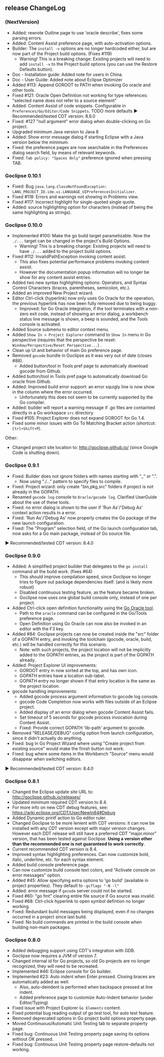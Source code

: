 ## release ChangeLog

### (NextVersion)
 * Added: rewrote Outline page to use 'oracle describe', fixes some parsing errors.
 * Added: Content Assist preference page, with auto-activation options.
 * Builder: The `install -v` options are no longer hardcoded either, but are now part of the Project build options. (Fixes #119)
   * Warning! This is a breaking change: Existing projects will need to add `install -v` to the Project build options (you can use the Restore Defaults button).
 * Doc - Installation guide: Added note for users in China.
 * Doc - User Guide: Added note about Eclipse Optimizer
 * Added #113: Append GOROOT to PATH when invoking Go oracle and other tools.
 * Fixed #121: Oracle Open Definition not working for type references: "selected name does not refer to a source element"
 * Added: Content Assist of code snippets. Configurable in `Preferences/Go/Editor/Code Snippets`. TODO more defaults
  ▶ Recommended/tested CDT version: 8.6.0
 * Fixed: #127 "null argument" error dialog when double-clicking on Go project.
 * Upgraded minimum Java version to Java 8
  * Added: Show error message dialog if starting Eclipse with a Java version below the minimum.
 * Fixed: the preference pages are now searchable in the Preferences dialog search field, by means of relevant keywords.
 * Fixed: `Tab policy: "Spaces Only"` preference ignored when pressing TAB.


### Goclipse 0.10.1
 * Fixed: Bug `java.lang.ClassNotFoundException: LANG_PROJECT_ID.ide.ui.LANGUAGE_UIPreferencesInitializer`.
 * Fixed #118: Errors and warnings not showing in Problems view.
 * Fixed #117: Incorrect highlight for single-quoted single quote.
 * Added: source highlighting option for characters (instead of being the same highlighting as strings).

### Goclipse 0.10.0
 * Implemented #100: Make the go build target parametizable. Now the `./...` target can be changed in the project's Build Options.
   * Warning! This is a breaking change: Existing projects will need to have `./...` added to the project build options.
 * Fixed #112: InvalidPathException invoking content assist. 
   * This also fixes potential performance problems invoking content assist.
   * However the documentation popup information will no longer be show for any content assist entries.
 * Added two new syntax highlighting options: Operators, and Syntax Control Characters (braces, parentheses, semicolon, etc.).
 * Added an improved New Project wizard.
 * Editor Ctrl-click (hyperlink) now only uses Go Oracle for the operation, the previous hyperlink has now been fully removed due to being buggy.
   * Improved: for Go Oracle integration, if the tool terminates with a non-zero exit code, instead of showing an error dialog, 
a workbench status line message is shown, a beep is sounded, and the Tools console is activated.   
 * Added Source submenu to editor context menu.
 * Added `Show In > Project Explorer` command to `Show In` menu in Go perspective (requires that the perspective be reset: `Window/Perspective/Reset Perspective...`) .
 * Clean up UI and behavior of main Go preference page.
 * Removed `gocode` bundle in Goclipse as it was very out of date (closes #88).
   * Added button/tool in Tools pref page to automatically download gocode from Github. 
 * Added button/tool in Tools pref page to automatically download Go oracle from Github. 
 * Added: Improved build error support: an error squigly line is now show in the column where the error occurred.
   * Unfortunately this does not seem to be currently supported by the Go compiler.
 * Added: builder will report a warning message if .go files are containted directly in a Go workspace `src` directory.
 * Fixed #105: Project Explorer does not expand GOROOT for Go 1.4.
 * Fixed some minor issues with Go To Matching Bracket action (shortcut: `Ctrl+Shift+P`).

Other:
 * Changed project site location to: http://goclipse.github.io/ (since Google Code is shutting down).


### Goclipse 0.9.1
 * Fixed: Builder does not ignore folders with names starting with "_" or ".".
   * Now using "./..." pattern to specify files to compile.
 * Fixed: Project wizard: only create "bin,pkg,src" folders if project is not already in the GOPATH.
 * Renamed `gocode log` console to `Oracle/gocode log`. Clarified UserGuide about the use of these tools.
 * Fixed: no error dialog is shown to the user if 'Run As'/'Debug As' context action results in a error.
 * Fixed: 'Run As'/'Debug As' now properly creates the Go package of the new launch configuration.
 * Fixed: The "Program" selection field, of the Go launch configuration tab, now asks for a Go main package, instead of Go source file.
 
▶ Recommended/tested CDT version: 8.4.0

### Goclipse 0.9.0
 * Added: A simplified project builder that delegates to the `go install` command all the build work. (fixes #64)
   * This should improve compilation speed, since Goclipse no longer tries to figure out package dependencies itself. (and is likely more robust)
   * Disabled continuous testing feature, as the feature became broken.
   * Goclipse now uses one global build console only, instead of one per project.
 * Added Ctrl-click open definition functionality using the [Go Oracle tool](http://golang.org/s/oracle-user-manual).
   * Path to the `oracle` command can be configured in the Go/Tools preference page.
   * Open Definition using Go Oracle can now also be invoked in an editor with the F3 key.
 * Added #84: Goclipse projects can now be created inside the "src" folder of a GOPATH entry, and invoking the toolchain (gocode, oracle, build, etc.) will be handled correctly for this scenario.
   * Note: with such projects, the project location will not be implicitly added to the GOPATH entries, as the project is part of the GOPATH already. 
 * Added: Project Explorer UI improvements:
   * GOROOT entry in now sorted at the top, and has own icon.
   * GOPATH entries have a location sub-label.
   * GOPATH entry no longer shown if that entry location is the same as the project location.
 * gocode handling improvements:
   * Added gocode process argument information to gocode log console.
   * gocode Code Completion now works with files outside of an Eclipse project.
   * Added display of an error dialog when gocode Content Assist fails.
   * Set timeout of 5 seconds for gocode process invocation during Content Assist. 
   * Fixed: Provide correct GOPATH 'lib-path' argument to gocode. 
 * Removed "RELEASE/DEBUG" config option from launch configuration, since it didn't actually do anything.
 * Fixed: bug in Go Project Wizard where using "Create project from existing source" would make the finish button not work.
 * Fixed: bug where some items in the Workbench "Source" menu would disappear when switching editors.
 
▶ Recommended/tested CDT version: 8.4.0
 
### Goclipse 0.8.1
 * Changed the Eclipse update site URL to: http://goclipse.github.io/releases/
 * Updated minimum required CDT version to 8.4. 
  * For more info on new CDT debug features, see: https://wiki.eclipse.org/CDT/User/NewIn84#Debug 
  * Added Dynamic printf action to Go editor ruler.
 * Changed Goclipse to be more lenient with CDT versions: it can now be installed with any CDT version except with major version changes. However each DDT release will still have a preferred CDT "major.minor" version, that has been tested against Goclipse. **Using a version other than the recommended one is not guaranteed to work correctly**.
  * Current recommended CDT version is 8.4.
 * Improved syntax highlighting preferences. Can now customize bold, italic, underline, etc. for each syntax element.
 * Added build console preference page. 
  * Can now customize build console text colors, and "Activate console on error messages" option.
 * Added #45: Allow specifying extra options to 'go build' (available in project properties). They default to `-gcflags "-N -l"`
 * Added: error message if `gocode` server could not be started.
 * Fixed #60: "go fmt" clearing entire file source if Go source was invalid.
 * Fixed #68: Ctrl-click hyperlink to open symbol defintion no longer working.
 * Fixed: Redundant build messages being displayed, even if no changes occurred in a project since last build.
 * Fixed: No build commands are printed in the build console when building non-main packages.
 

### Goclipse 0.8.0
 * Added debugging support using CDT's integration with GDB.
 * Goclipse now requires a JVM of version 7. 
 * Changed internal id for Go projects, so old Go projects are no longer recognized, they will need to be recreated.
 * Implemented #46: Eclipse console for Go builder.
 * Implemented #23: Auto indent when Enter pressed. Closing braces are automatically added as well.
   * Also, auto-deindent is performed when backspace pressed at line indent.
   * Added preference page to customize Auto-Indent behavior (under Editor/Typing)
 * Fixed issue with Project Explorer `Go Elements` content.
 * Fixed potential bug reading output of go test tool, for auto test feature.
 * Removed deprecated options in Go project build options property page.
 * Moved Continuous/Automatic Unit Testing tab to separate property page.
  * Fixed bug: Continuous Unit Testing property page saving its options without OK pressed.
  * Fixed bug: Continuous Unit Testing property page restore-defaults not working.